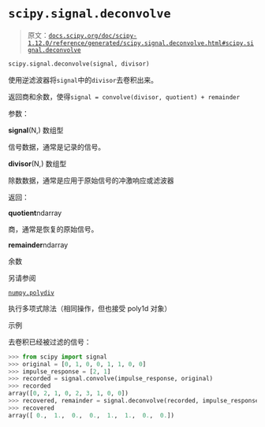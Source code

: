 # `scipy.signal.deconvolve`

> 原文：[`docs.scipy.org/doc/scipy-1.12.0/reference/generated/scipy.signal.deconvolve.html#scipy.signal.deconvolve`](https://docs.scipy.org/doc/scipy-1.12.0/reference/generated/scipy.signal.deconvolve.html#scipy.signal.deconvolve)

```py
scipy.signal.deconvolve(signal, divisor)
```

使用逆滤波器将`signal`中的`divisor`去卷积出来。

返回商和余数，使得`signal = convolve(divisor, quotient) + remainder`

参数：

**signal**(N,) 数组型

信号数据，通常是记录的信号。

**divisor**(N,) 数组型

除数数据，通常是应用于原始信号的冲激响应或滤波器

返回：

**quotient**ndarray

商，通常是恢复的原始信号。

**remainder**ndarray

余数

另请参阅

[`numpy.polydiv`](https://numpy.org/devdocs/reference/generated/numpy.polydiv.html#numpy.polydiv "(在 NumPy v2.0.dev0 中)")

执行多项式除法（相同操作，但也接受 poly1d 对象）

示例

去卷积已经被过滤的信号：

```py
>>> from scipy import signal
>>> original = [0, 1, 0, 0, 1, 1, 0, 0]
>>> impulse_response = [2, 1]
>>> recorded = signal.convolve(impulse_response, original)
>>> recorded
array([0, 2, 1, 0, 2, 3, 1, 0, 0])
>>> recovered, remainder = signal.deconvolve(recorded, impulse_response)
>>> recovered
array([ 0.,  1.,  0.,  0.,  1.,  1.,  0.,  0.]) 
```
